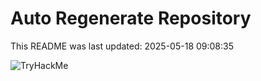 # Auto Regenerate Repository

This README was last updated: 2025-05-18 09:08:35

 ![TryHackMe](https://tryhackme.com/badge/533634)